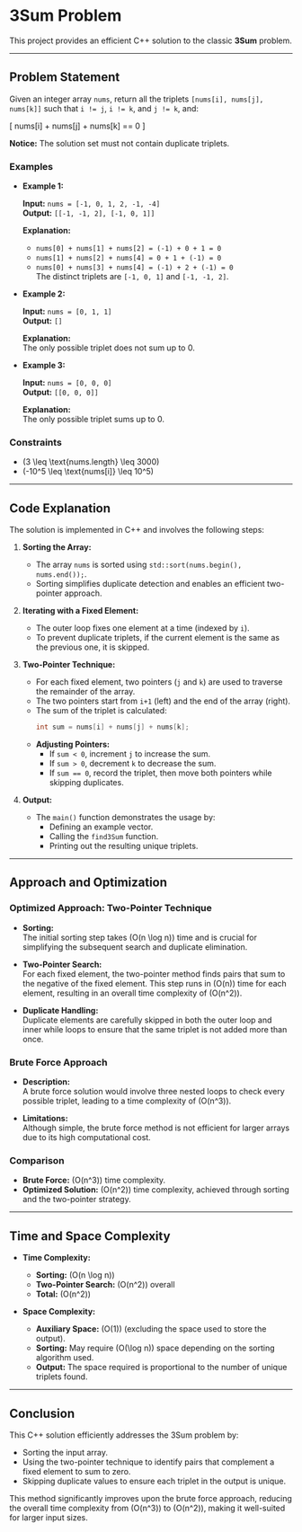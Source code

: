 # 3Sum Problem

This project provides an efficient C++ solution to the classic **3Sum** problem.

---

## Problem Statement

Given an integer array `nums`, return all the triplets `[nums[i], nums[j], nums[k]]` such that `i != j`, `i != k`, and `j != k`, and:

\[
nums[i] + nums[j] + nums[k] == 0
\]

**Notice:** The solution set must not contain duplicate triplets.

### Examples

- **Example 1:**

  **Input:** `nums = [-1, 0, 1, 2, -1, -4]`  
  **Output:** `[[-1, -1, 2], [-1, 0, 1]]`

  **Explanation:**  
  - `nums[0] + nums[1] + nums[2] = (-1) + 0 + 1 = 0`  
  - `nums[1] + nums[2] + nums[4] = 0 + 1 + (-1) = 0`  
  - `nums[0] + nums[3] + nums[4] = (-1) + 2 + (-1) = 0`  
  The distinct triplets are `[-1, 0, 1]` and `[-1, -1, 2]`.

- **Example 2:**

  **Input:** `nums = [0, 1, 1]`  
  **Output:** `[]`

  **Explanation:**  
  The only possible triplet does not sum up to 0.

- **Example 3:**

  **Input:** `nums = [0, 0, 0]`  
  **Output:** `[[0, 0, 0]]`

  **Explanation:**  
  The only possible triplet sums up to 0.

### Constraints

- \(3 \leq \text{nums.length} \leq 3000\)
- \(-10^5 \leq \text{nums[i]} \leq 10^5\)

---

## Code Explanation

The solution is implemented in C++ and involves the following steps:

1. **Sorting the Array:**
   - The array `nums` is sorted using `std::sort(nums.begin(), nums.end());`.  
   - Sorting simplifies duplicate detection and enables an efficient two-pointer approach.

2. **Iterating with a Fixed Element:**
   - The outer loop fixes one element at a time (indexed by `i`).
   - To prevent duplicate triplets, if the current element is the same as the previous one, it is skipped.

3. **Two-Pointer Technique:**
   - For each fixed element, two pointers (`j` and `k`) are used to traverse the remainder of the array.
   - The two pointers start from `i+1` (left) and the end of the array (right).
   - The sum of the triplet is calculated:
     ```cpp
     int sum = nums[i] + nums[j] + nums[k];
     ```
   - **Adjusting Pointers:**
     - If `sum < 0`, increment `j` to increase the sum.
     - If `sum > 0`, decrement `k` to decrease the sum.
     - If `sum == 0`, record the triplet, then move both pointers while skipping duplicates.

4. **Output:**
   - The `main()` function demonstrates the usage by:
     - Defining an example vector.
     - Calling the `find3Sum` function.
     - Printing out the resulting unique triplets.

---

## Approach and Optimization

### Optimized Approach: Two-Pointer Technique

- **Sorting:**  
  The initial sorting step takes \(O(n \log n)\) time and is crucial for simplifying the subsequent search and duplicate elimination.

- **Two-Pointer Search:**  
  For each fixed element, the two-pointer method finds pairs that sum to the negative of the fixed element. This step runs in \(O(n)\) time for each element, resulting in an overall time complexity of \(O(n^2)\).

- **Duplicate Handling:**  
  Duplicate elements are carefully skipped in both the outer loop and inner while loops to ensure that the same triplet is not added more than once.

### Brute Force Approach

- **Description:**  
  A brute force solution would involve three nested loops to check every possible triplet, leading to a time complexity of \(O(n^3)\).

- **Limitations:**  
  Although simple, the brute force method is not efficient for larger arrays due to its high computational cost.

### Comparison

- **Brute Force:** \(O(n^3)\) time complexity.
- **Optimized Solution:** \(O(n^2)\) time complexity, achieved through sorting and the two-pointer strategy.

---

## Time and Space Complexity

- **Time Complexity:**
  - **Sorting:** \(O(n \log n)\)
  - **Two-Pointer Search:** \(O(n^2)\) overall
  - **Total:** \(O(n^2)\)

- **Space Complexity:**
  - **Auxiliary Space:** \(O(1)\) (excluding the space used to store the output).  
  - **Sorting:** May require \(O(\log n)\) space depending on the sorting algorithm used.
  - **Output:** The space required is proportional to the number of unique triplets found.

---

## Conclusion

This C++ solution efficiently addresses the 3Sum problem by:

- Sorting the input array.
- Using the two-pointer technique to identify pairs that complement a fixed element to sum to zero.
- Skipping duplicate values to ensure each triplet in the output is unique.

This method significantly improves upon the brute force approach, reducing the overall time complexity from \(O(n^3)\) to \(O(n^2)\), making it well-suited for larger input sizes.
